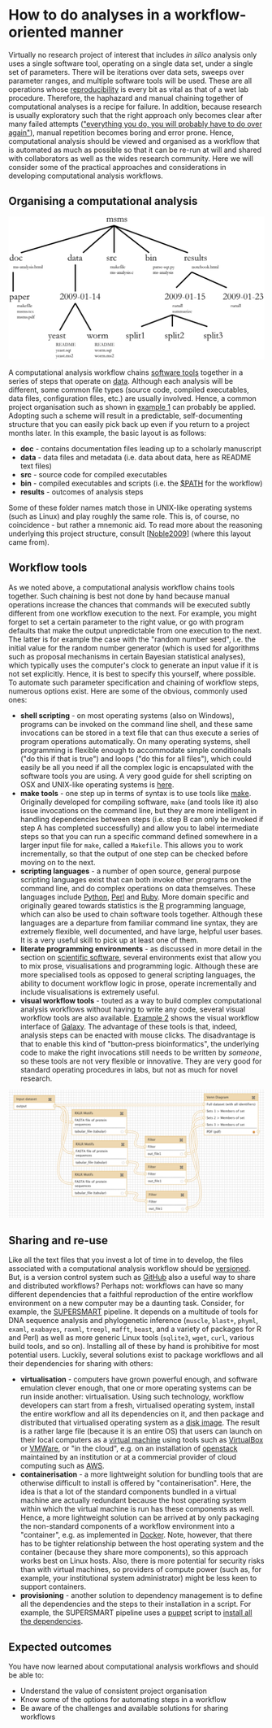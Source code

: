 How to do analyses in a workflow-oriented manner
================================================
Virtually no research project of interest that includes _in silico_ analysis only uses a single software tool, operating on a single data set, under a single set of parameters. There will be iterations over data sets, sweeps over parameter ranges, and multiple software tools will be used. These are all operations whose [reproducibility](../REPRODUCIBILITY/README.md) is every bit as vital as that of a wet lab procedure. Therefore, the haphazard and manual chaining together of computational analyses is a recipe for failure. In addition, because research is usually exploratory such that the right approach only becomes clear after many failed attempts (["everything you do, you will probably have to do over again"](../REFERENCES/README.md#Noble2009)), manual repetition becomes boring and error prone. Hence, computational analysis should be viewed and organised as a workflow that is automated as much as possible so that it can be re-run at will and shared with collaborators as well as the wides research community. Here we will consider some of the practical approaches and considerations in developing computational analysis workflows.

Organising a computational analysis
-----------------------------------
<a name="w1"></a>
![Example 1, project organisation](W1.png)

A computational analysis workflow chains [software tools](../SCIENTIFIC_SOFTWARE/README.md) together in a series of steps that operate on [data](../DATA_CAPTURE/README.md). Although each analysis will be different, some common file types (source code, compiled executables, data files, configuration files, etc.) are usually involved. Hence, a common project organisation such as shown in [example 1](#w1) can probably be applied. Adopting such a scheme will result in a predictable, self-documenting structure that you can easily pick back up even if you return to a project months later. In this example, the basic layout is as follows:

- **doc** - contains documentation files leading up to a scholarly manuscript
- **data** - data files and metadata (i.e. data about data, here as README text files)
- **src** - source code for compiled executables
- **bin** - compiled executables and scripts (i.e. the [$PATH](https://en.wikipedia.org/wiki/PATH_(variable)) for the workflow)
- **results** - outcomes of analysis steps

Some of these folder names match those in UNIX-like operating systems (such as Linux) and play roughly the same role. This is, of course, no coincidence - but rather a mnemonic aid. To read more about the reasoning underlying this project structure, consult [[Noble2009](../REFERENCES/README.md#Noble2009)] (where this layout came from).

Workflow tools
--------------
As we noted above, a computational analysis workflow chains tools together. Such chaining is best not done by hand because manual operations increase the chances that commands will be executed subtly different from one workflow execution to the next. For example, you might forget to set a certain parameter to the right value, or go with program defaults that make the output unpredictable from one execution to the next. The latter is for example the case with the "random number seed", i.e. the initial value for the random number generator (which is used for algorithms such as proposal mechanisms in certain Bayesian statistical analyses), which typically uses the computer's clock to generate an input value if it is not set explicitly. Hence, it is best to specify this yourself, where possible. To automate such parameter specification and chaining of workflow steps, numerous options exist. Here are some of the obvious, commonly used ones:

- **shell scripting** - on most operating systems (also on Windows), programs can be invoked on the command line shell, and these same invocations can be stored in a text file that can thus execute a series of program operations automatically. On many operating systems, shell programming is flexible enough to accommodate simple conditionals ("do this if that is true") and loops ("do this for all files"), which could easily be all you need if all the complex logic is encapsulated with the software tools you are using. A very good guide for shell scripting on OSX and UNIX-like operating systems is [here](http://tldp.org/LDP/abs/html/).
- **make tools** - one step up in terms of syntax is to use tools like [make](https://en.wikipedia.org/wiki/Make_(software)). Originally developed for compiling software, `make` (and tools like it) also issue invocations on the command line, but they are more intelligent in handling dependencies between steps (i.e. step B can only be invoked if step A has completed successfully) and allow you to label intermediate steps so that you can run a specific command defined somewhere in a larger input file for `make`, called a `Makefile`. This allows you to work incrementally, so that the output of one step can be checked before moving on to the next.
- **scripting languages** - a number of open source, general purpose scripting languages exist that can both invoke other programs on the command line, and do complex operations on data themselves. These languages include [Python](https://www.python.org/), [Perl](https://www.perl.org/) and [Ruby](https://www.ruby-lang.org/en/). More domain specific and originally geared towards statistics is the [R](https://www.r-project.org/) programming language, which can also be used to chain software tools together. Although these languages are a departure from familiar command line syntax, they are extremely flexible, well documented, and have large, helpful user bases. It is a very useful skill to pick up at least one of them.
- **literate programming environments** - as discussed in more detail in the section on [scientific software](../SCIENTIFIC_SOFTWARE/README.md#literate-programming), several environments exist that allow you to mix prose, visualisations and programming logic. Although these are more specialised tools as opposed to general scripting languages, the ability to document workflow logic in prose, operate incrementally and include visualisations is extremely useful.
- **visual workflow tools** - touted as a way to build complex computational analysis workflows without having to write any code, several visual workflow tools are also available. [Example 2](#w2) shows the visual workflow interface of [Galaxy](https://galaxyproject.org/). The advantage of these tools is that, indeed, analysis steps can be enacted with mouse clicks. The disadvantage is that to enable this kind of "button-press bioinformatics", the underlying code to make the right invocations still needs to be written by _someone_, so these tools are not very flexible or innovative. They are very good for standard operating procedures in labs, but not as much for novel research.

<a name="w2"></a>
![Example 2, visual workflow in Galaxy](W2.png)

Sharing and re-use
------------------
Like all the text files that you invest a lot of time in to develop, the files associated with a computational analysis workflow should be [versioned](../VERSIONING/README.md). But, is a version control system such as [GitHub](http://github.com) also a useful way to share and distributed workflows? Perhaps not: workflows can have so many different dependencies that a faithful reproduction of the entire workflow environment on a new computer may be a daunting task. Consider, for example, the [SUPERSMART](http://www.supersmart-project.org) pipeline. It depends on a multitude of tools for DNA sequence analysis and phylogenetic inference (`muscle`, `blast+`, `phyml`, `examl`, `exabayes`, `raxml`, `treepl`, `mafft`, `beast`, and a variety of packages for R and Perl) as well as more generic Linux tools (`sqlite3`, `wget`, `curl`, various build tools, and so on). Installing all of these by hand is prohibitive for most potential users. Luckily, several solutions exist to package workflows and all their dependencies for sharing with others:

- **virtualisation** - computers have grown powerful enough, and software emulation clever enough, that one or more operating systems can be run inside another: virtualisation. Using such technology, workflow developers can start from a fresh, virtualised operating system, install the entire workflow and all its dependencies on it, and then package and distributed that virtualised operating system as a [disk image](https://en.wikipedia.org/wiki/Disk_image). The result is a rather large file (because it is an entire OS) that users can launch on their local computers as a [virtual machine](https://en.wikipedia.org/wiki/Virtual_machine) using tools such as [VirtualBox](https://www.virtualbox.org) or [VMWare](https://www.vmware.com/), or "in the cloud", e.g. on an installation of [openstack](https://www.openstack.org/) maintained by an institution or at a commercial provider of cloud computing such as [AWS](https://aws.amazon.com/).
- **containerisation** - a more lightweight solution for bundling tools that are otherwise difficult to install is offered by "containerisation". Here, the idea is that a lot of the standard components bundled in a virtual machine are actually redundant because the host operating system within which the virtual machine is run has these components as well. Hence, a more lightweight solution can be arrived at by only packaging the non-standard components of a workflow environment into a "container", e.g. as implemented in [Docker](https://www.docker.com/). Note, however, that there has to be tighter relationship between the host operating system and the container (because they share more components), so this approach works best on Linux hosts. Also, there is more potential for security risks than with virtual machines, so providers of compute power (such as, for example, your institutional system administrator) might be less keen to support containers.
- **provisioning** - another solution to dependency management is to define all the dependencies and the steps to their installation in a script. For example, the SUPERSMART pipeline uses a [puppet](https://puppet.com) script to [install all the dependencies](https://github.com/naturalis/supersmart/blob/master/conf/manifests/default.pp).

Expected outcomes
-----------------
You have now learned about computational analysis workflows and should be able to:

- Understand the value of consistent project organisation
- Know some of the options for automating steps in a workflow
- Be aware of the challenges and available solutions for sharing workflows
